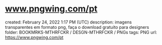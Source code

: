 # www.pngwing.com/pt

created: February 24, 2022 1:17 PM (UTC)
description: imagens transparentes em formato png, faça o download gratuito para designers
folder: BOOKMRKS-MTHRFCKR / DESGN-MTHRFCKR / PNGs
tags: PNG
url: https://www.pngwing.com/pt